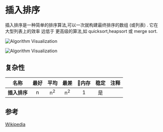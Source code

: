 # 插入排序

插入排序是一种简单的排序算法,可以一次就构建最终排序的数组 (或列表) . 它在大型列表上的效率 远低于 更高级的算法,如 quicksort,heapsort 或 merge sort.

![Algorithm Visualization](https://upload.wikimedia.org/wikipedia/commons/4/42/Insertion_sort.gif)

![Algorithm Visualization](https://upload.wikimedia.org/wikipedia/commons/0/0f/Insertion-sort-example-300px.gif)

## 复杂性

| 名称         | 最好 |     平均      |     最差      | 内存 | 稳定 | 注释 |
| ------------ | :--: | :-----------: | :-----------: | :--: | :--: | :--- |
| **插入排序** |  n   | n<sup>2</sup> | n<sup>2</sup> |  1   |  是  |      |

## 参考

[Wikipedia](https://en.wikipedia.org/wiki/Insertion_sort)
